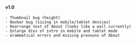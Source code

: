 #### v1.0
    - Thumbnail bug (height)
    - Navbar bug (sizing in mobile/tablet devices)
    - Rearrange text of About (looks like a wall currently)
    - Enlarge divs of intro in mobile and tablet mode
    - Grammatical errors and missing pronouns of About
